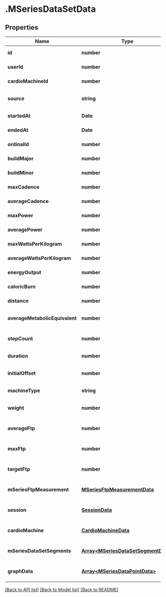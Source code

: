 # .MSeriesDataSetData

## Properties

Name | Type | Description | Notes
------------ | ------------- | ------------- | -------------
**id** | **number** |  | [default to undefined]
**userId** | **number** |  | [default to undefined]
**cardioMachineId** | **number** |  | [default to undefined]
**source** | **string** |  | [optional] [default to undefined]
**startedAt** | **Date** |  | [default to undefined]
**endedAt** | **Date** |  | [default to undefined]
**ordinalId** | **number** |  | [default to undefined]
**buildMajor** | **number** |  | [default to undefined]
**buildMinor** | **number** |  | [default to undefined]
**maxCadence** | **number** |  | [default to undefined]
**averageCadence** | **number** |  | [default to undefined]
**maxPower** | **number** |  | [default to undefined]
**averagePower** | **number** |  | [default to undefined]
**maxWattsPerKilogram** | **number** |  | [default to undefined]
**averageWattsPerKilogram** | **number** |  | [default to undefined]
**energyOutput** | **number** |  | [default to undefined]
**caloricBurn** | **number** |  | [default to undefined]
**distance** | **number** |  | [default to undefined]
**averageMetabolicEquivalent** | **number** |  | [optional] [default to undefined]
**stepCount** | **number** |  | [optional] [default to undefined]
**duration** | **number** |  | [default to undefined]
**initialOffset** | **number** |  | [optional] [default to undefined]
**machineType** | **string** |  | [default to undefined]
**weight** | **number** |  | [optional] [default to undefined]
**averageFtp** | **number** |  | [optional] [default to undefined]
**maxFtp** | **number** |  | [optional] [default to undefined]
**targetFtp** | **number** |  | [optional] [default to undefined]
**mSeriesFtpMeasurement** | [**MSeriesFtpMeasurementData**](MSeriesFtpMeasurementData.md) |  | [optional] [default to undefined]
**session** | [**SessionData**](SessionData.md) |  | [optional] [default to undefined]
**cardioMachine** | [**CardioMachineData**](CardioMachineData.md) |  | [optional] [default to undefined]
**mSeriesDataSetSegments** | [**Array&lt;MSeriesDataSetSegmentData&gt;**](MSeriesDataSetSegmentData.md) |  | [optional] [default to undefined]
**graphData** | [**Array&lt;MSeriesDataPointData&gt;**](MSeriesDataPointData.md) |  | [optional] [default to undefined]


[[Back to API list]](../README.md#documentation-for-api-endpoints) [[Back to Model list]](../README.md#documentation-for-models) [[Back to README]](../README.md)
